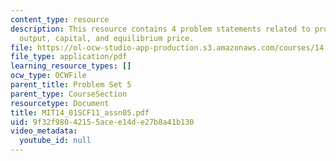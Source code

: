 ```yaml
---
content_type: resource
description: This resource contains 4 problem statements related to profit maximizing
  output, capital, and equilibrium price.
file: https://ol-ocw-studio-app-production.s3.amazonaws.com/courses/14-01sc-principles-of-microeconomics-fall-2011/9f32f98042155acee14de27b8a41b130_MIT14_01SCF11_assn05.pdf
file_type: application/pdf
learning_resource_types: []
ocw_type: OCWFile
parent_title: Problem Set 5
parent_type: CourseSection
resourcetype: Document
title: MIT14_01SCF11_assn05.pdf
uid: 9f32f980-4215-5ace-e14d-e27b8a41b130
video_metadata:
  youtube_id: null
---
```

